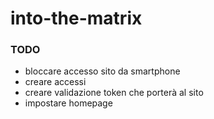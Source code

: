 # into-the-matrix

### TODO
- bloccare accesso sito da smartphone
- creare accessi
- creare validazione token che porterà al sito
- impostare homepage